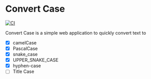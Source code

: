 # Convert Case

[![CI](https://github.com/kkweon/convert-case/actions/workflows/ci.yaml/badge.svg)](https://github.com/kkweon/convert-case/actions/workflows/ci.yaml)

Convert Case is a simple web application to quickly convert text to

- [x] camelCase
- [x] PascalCase
- [x] snake_case
- [x] UPPER_SNAKE_CASE
- [x] hyphen-case
- [ ] Title Case
